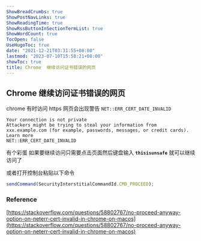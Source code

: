 ```yaml
---
ShowBreadCrumbs: true
ShowPostNavLinks: true
ShowReadingTime: true
ShowRssButtonInSectionTermList: true
ShowWordCount: true
TocOpen: false
UseHugoToc: true
date: "2021-12-21T03:31:55+08:00"
lastmod: "2023-07-10T15:58:21+08:00"
showToc: true
title: Chrome  继续访问证书错误的网页
---
```


## Chrome 继续访问证书错误的网页

chrome 有时访问 https 网页会出现警告 `NET::ERR_CERT_DATE_INVALID`

```shell {hl_lines=3}
Your connection is not private
Attackers might be trying to steal your information from xxx.example.com (for example, passwords, messages, or credit cards). Learn more
NET::ERR_CERT_DATE_INVALID
```

有个彩蛋 如果要继续访问只需要点击页面然后键盘输入 **`thisisunsafe`** 就可以继续访问了

或者打开控制台粘贴以下命令

```js
sendCommand(SecurityInterstitialCommandId.CMD_PROCEED);
```

### Reference

[https://stackoverflow.com/questions/58802767/no-proceed-anyway-option-on-neterr-cert-invalid-in-chrome-on-macos](https://stackoverflow.com/questions/58802767/no-proceed-anyway-option-on-neterr-cert-invalid-in-chrome-on-macos)
